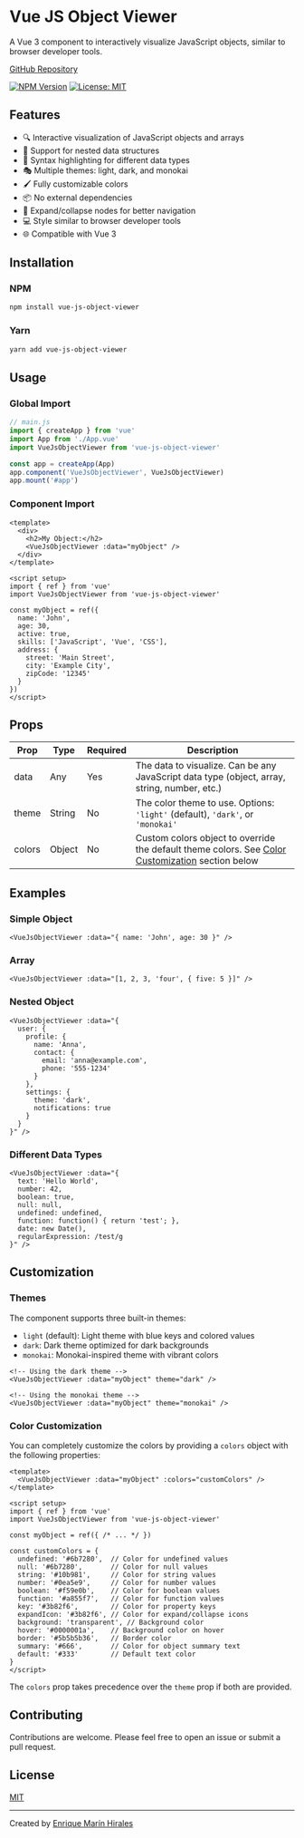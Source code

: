 # Vue JS Object Viewer

A Vue 3 component to interactively visualize JavaScript objects, similar to browser developer tools.

[GitHub Repository](https://github.com/enrique159/vue-js-object-viewer)

[![NPM Version](https://img.shields.io/npm/v/vue-js-object-viewer.svg)](https://www.npmjs.com/package/vue-js-object-viewer)
[![License: MIT](https://img.shields.io/badge/License-MIT-yellow.svg)](https://opensource.org/licenses/MIT)

## Features

- 🔍 Interactive visualization of JavaScript objects and arrays
- 🌳 Support for nested data structures
- 🎨 Syntax highlighting for different data types
- 🎭 Multiple themes: light, dark, and monokai
- 🖌️ Fully customizable colors
- 📦 No external dependencies
- 🔄 Expand/collapse nodes for better navigation
- 💻 Style similar to browser developer tools
- 🌐 Compatible with Vue 3

## Installation

### NPM

```bash
npm install vue-js-object-viewer
```

### Yarn

```bash
yarn add vue-js-object-viewer
```

## Usage

### Global Import

```javascript
// main.js
import { createApp } from 'vue'
import App from './App.vue'
import VueJsObjectViewer from 'vue-js-object-viewer'

const app = createApp(App)
app.component('VueJsObjectViewer', VueJsObjectViewer)
app.mount('#app')
```

### Component Import

```vue
<template>
  <div>
    <h2>My Object:</h2>
    <VueJsObjectViewer :data="myObject" />
  </div>
</template>

<script setup>
import { ref } from 'vue'
import VueJsObjectViewer from 'vue-js-object-viewer'

const myObject = ref({
  name: 'John',
  age: 30,
  active: true,
  skills: ['JavaScript', 'Vue', 'CSS'],
  address: {
    street: 'Main Street',
    city: 'Example City',
    zipCode: '12345'
  }
})
</script>
```

## Props

| Prop | Type | Required | Description |
|------|------|----------|-------------|
| data | Any | Yes | The data to visualize. Can be any JavaScript data type (object, array, string, number, etc.) |
| theme | String | No | The color theme to use. Options: `'light'` (default), `'dark'`, or `'monokai'` |
| colors | Object | No | Custom colors object to override the default theme colors. See [Color Customization](#color-customization) section below |

## Examples

### Simple Object

```vue
<VueJsObjectViewer :data="{ name: 'John', age: 30 }" />
```

### Array

```vue
<VueJsObjectViewer :data="[1, 2, 3, 'four', { five: 5 }]" />
```

### Nested Object

```vue
<VueJsObjectViewer :data="{
  user: {
    profile: {
      name: 'Anna',
      contact: {
        email: 'anna@example.com',
        phone: '555-1234'
      }
    },
    settings: {
      theme: 'dark',
      notifications: true
    }
  }
}" />
```

### Different Data Types

```vue
<VueJsObjectViewer :data="{
  text: 'Hello World',
  number: 42,
  boolean: true,
  null: null,
  undefined: undefined,
  function: function() { return 'test'; },
  date: new Date(),
  regularExpression: /test/g
}" />
```

## Customization

### Themes

The component supports three built-in themes:

- `light` (default): Light theme with blue keys and colored values
- `dark`: Dark theme optimized for dark backgrounds
- `monokai`: Monokai-inspired theme with vibrant colors

```vue
<!-- Using the dark theme -->
<VueJsObjectViewer :data="myObject" theme="dark" />

<!-- Using the monokai theme -->
<VueJsObjectViewer :data="myObject" theme="monokai" />
```

### Color Customization

You can completely customize the colors by providing a `colors` object with the following properties:

```vue
<template>
  <VueJsObjectViewer :data="myObject" :colors="customColors" />
</template>

<script setup>
import { ref } from 'vue'
import VueJsObjectViewer from 'vue-js-object-viewer'

const myObject = ref({ /* ... */ })

const customColors = {
  undefined: '#6b7280',  // Color for undefined values
  null: '#6b7280',       // Color for null values
  string: '#10b981',     // Color for string values
  number: '#0ea5e9',     // Color for number values
  boolean: '#f59e0b',    // Color for boolean values
  function: '#a855f7',   // Color for function values
  key: '#3b82f6',        // Color for property keys
  expandIcon: '#3b82f6', // Color for expand/collapse icons
  background: 'transparent', // Background color
  hover: '#0000001a',    // Background color on hover
  border: '#5b5b5b36',   // Border color
  summary: '#666',       // Color for object summary text
  default: '#333'        // Default text color
}
</script>
```

The `colors` prop takes precedence over the `theme` prop if both are provided.

## Contributing

Contributions are welcome. Please feel free to open an issue or submit a pull request.

## License

[MIT](LICENSE)

---

Created by [Enrique Marín Hirales](https://github.com/enrique159)